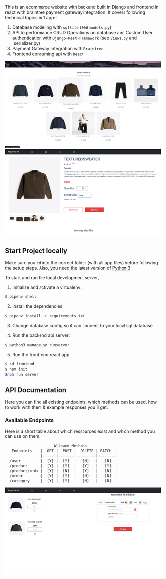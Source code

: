 This is an ecommerce website with backend built in Django and frontend in react with braintree payment gateway integration.
It covers following technical topics in 1 app:-

1. Database modeling with `sqllite` (see `models.py`)
2. API to performance CRUD Operations on database and Custom User authentication with `Django-Rest-Framework` (see `views.py` and `serializer.py)
3. Payment Gateway Integration with  `Braintree`
4. Frontend consuming api with `React`


 ![homePage](homePage.jpeg)
 ![product_details](product_details.jpeg)

<a name="start-locally"></a>
## Start Project locally

Make sure you `cd` into the correct folder (with all app files) before following the setup steps.
Also, you need the latest version of [Python 3](https://www.python.org/downloads/)

To start and run the local development server,

1. Initialize and activate a virtualenv:
  ```bash
  $ pipenv shell
  ```

2. Install the dependencies:
```bash
$ pipenv install -r requirements.txt
```


3. Change database config so it can connect to your local sql database


4. Run the backend api  server:
  ```bash 
  $ python3 manage.py runserver
  ```
5. Run the front-end react app 
  ```bash 
  $ cd frontend 
  $ npm init 
  $npm run server 
  ```

## API Documentation
<a name="api"></a>

Here you can find all existing endpoints, which methods can be used, how to work with them & example responses you´ll get.



### Available Endpoints

Here is a short table about which ressources exist and which method you can use on them.

                          Allowed Methods
       Endpoints    |  GET |  POST |  DELETE | PATCH  |
                    |------|-------|---------|--------|
      /user         |  [Y] |  [Y]  |   [N]   |   [N]  |   
      /product      |  [Y] |  [Y]  |   [Y]   |   [Y]  |   
      /product/<id> |  [Y] |  [N]  |   [Y]   |   [N]  |   
      /order        |  [Y] |  [Y]  |   [N]   |   [N]  |   
      /category     |  [Y] |  [Y]  |   [N]   |   [N]  |   


 ![cart](cart.jpeg)
